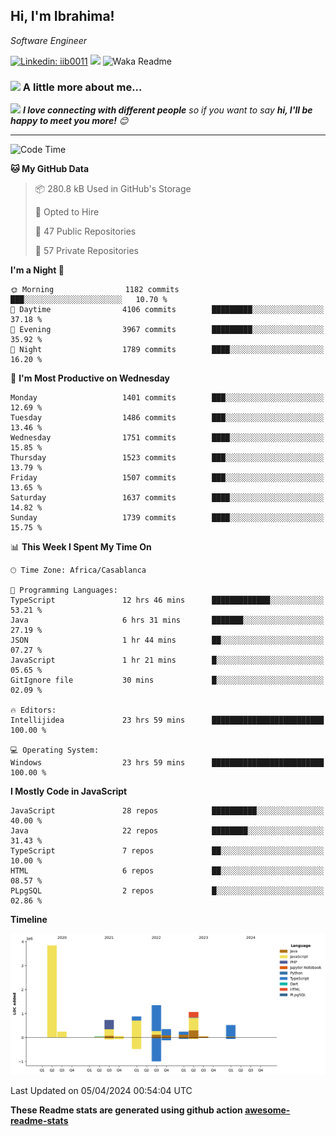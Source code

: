 <h2>Hi, I'm Ibrahima! </h2>
<p><em>Software Engineer 
</em></p>


[![Linkedin: iib0011](https://img.shields.io/badge/-iib0011-blue?style=flat-square&logo=Linkedin&logoColor=white&link=https://www.linkedin.com/in/iib0011/)](https://www.linkedin.com/in/iib0011/)
![](https://visitor-badge.glitch.me/badge?page_id=iib0011)
![Waka Readme](https://github.com/iib0011/iib0011/workflows/Waka%20Readme/badge.svg)


### <img src="https://media.giphy.com/media/VgCDAzcKvsR6OM0uWg/giphy.gif" width="50"> A little more about me...  


<img src="https://media.giphy.com/media/LnQjpWaON8nhr21vNW/giphy.gif" width="60"> <em><b>I love connecting with different people</b> so if you want to say <b>hi, I'll be happy to meet you more!</b> 😊</em>

---
<!--START_SECTION:waka-->
![Code Time](http://img.shields.io/badge/Code%20Time-3%2C208%20hrs%2036%20mins-blue)

**🐱 My GitHub Data** 

> 📦 280.8 kB Used in GitHub's Storage 
 > 
> 💼 Opted to Hire
 > 
> 📜 47 Public Repositories 
 > 
> 🔑 57 Private Repositories 
 > 
**I'm a Night 🦉** 

```text
🌞 Morning                1182 commits        ███░░░░░░░░░░░░░░░░░░░░░░   10.70 % 
🌆 Daytime                4106 commits        █████████░░░░░░░░░░░░░░░░   37.18 % 
🌃 Evening                3967 commits        █████████░░░░░░░░░░░░░░░░   35.92 % 
🌙 Night                  1789 commits        ████░░░░░░░░░░░░░░░░░░░░░   16.20 % 
```
📅 **I'm Most Productive on Wednesday** 

```text
Monday                   1401 commits        ███░░░░░░░░░░░░░░░░░░░░░░   12.69 % 
Tuesday                  1486 commits        ███░░░░░░░░░░░░░░░░░░░░░░   13.46 % 
Wednesday                1751 commits        ████░░░░░░░░░░░░░░░░░░░░░   15.85 % 
Thursday                 1523 commits        ███░░░░░░░░░░░░░░░░░░░░░░   13.79 % 
Friday                   1507 commits        ███░░░░░░░░░░░░░░░░░░░░░░   13.65 % 
Saturday                 1637 commits        ████░░░░░░░░░░░░░░░░░░░░░   14.82 % 
Sunday                   1739 commits        ████░░░░░░░░░░░░░░░░░░░░░   15.75 % 
```


📊 **This Week I Spent My Time On** 

```text
🕑︎ Time Zone: Africa/Casablanca

💬 Programming Languages: 
TypeScript               12 hrs 46 mins      █████████████░░░░░░░░░░░░   53.21 % 
Java                     6 hrs 31 mins       ███████░░░░░░░░░░░░░░░░░░   27.19 % 
JSON                     1 hr 44 mins        ██░░░░░░░░░░░░░░░░░░░░░░░   07.27 % 
JavaScript               1 hr 21 mins        █░░░░░░░░░░░░░░░░░░░░░░░░   05.65 % 
GitIgnore file           30 mins             █░░░░░░░░░░░░░░░░░░░░░░░░   02.09 % 

🔥 Editors: 
Intellijidea             23 hrs 59 mins      █████████████████████████   100.00 % 

💻 Operating System: 
Windows                  23 hrs 59 mins      █████████████████████████   100.00 % 
```

**I Mostly Code in JavaScript** 

```text
JavaScript               28 repos            ██████████░░░░░░░░░░░░░░░   40.00 % 
Java                     22 repos            ████████░░░░░░░░░░░░░░░░░   31.43 % 
TypeScript               7 repos             ██░░░░░░░░░░░░░░░░░░░░░░░   10.00 % 
HTML                     6 repos             ██░░░░░░░░░░░░░░░░░░░░░░░   08.57 % 
PLpgSQL                  2 repos             █░░░░░░░░░░░░░░░░░░░░░░░░   02.86 % 
```



**Timeline**

![Lines of Code chart](https://raw.githubusercontent.com/iib0011/iib0011/master/assets/bar_graph.png)


 Last Updated on 05/04/2024 00:54:04 UTC
<!--END_SECTION:waka-->

**These Readme stats are generated using github action [awesome-readme-stats](https://github.com/iib0011/waka-readme-stats)**
